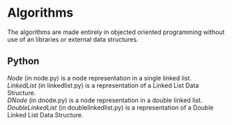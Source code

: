 # Algorithms
  The algorithms are made entirely in objected oriented programming without use of an libraries or external data structures.

## Python
  *Node* (in node.py) is a node representation in a single linked list.  
  *LinkedList* (in linkedlist.py) is a representation of a Linked List Data Structure.  
  *DNode* (in dnode.py) is a node representation in a double linked list.  
  *DoubleLinkedList* (in doublelinkedlist.py) is a representation of a Double Linked List Data Structure.  

